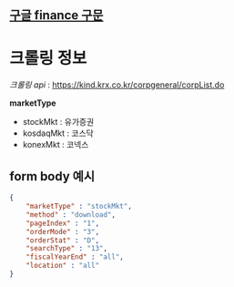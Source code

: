## [구글 finance 구문](https://support.google.com/docs/answer/3093281?hl=ko)


# 크롤링 정보
*크롤링 api* : https://kind.krx.co.kr/corpgeneral/corpList.do

**marketType** 
- stockMkt : 유가증권
- kosdaqMkt : 코스닥
- konexMkt : 코넥스

## form body 예시
~~~json
{
    "marketType" : "stockMkt",
    "method" : "download",
    "pageIndex" : "1",
    "orderMode" : "3",
    "orderStat" : "D",
    "searchType" : "13",
    "fiscalYearEnd" : "all",
    "location" : "all"
}
~~~


